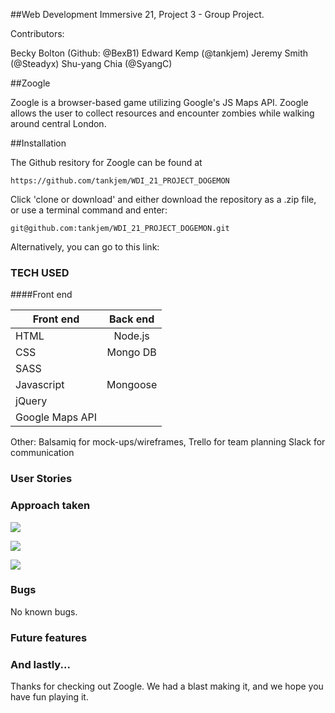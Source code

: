 ##Web Development Immersive 21, Project 3 - Group Project.

Contributors:

Becky Bolton (Github: @BexB1)
Edward Kemp (@tankjem)
Jeremy Smith (@Steadyx)
Shu-yang Chia (@SyangC)

##Zoogle

Zoogle is a browser-based game utilizing Google's JS Maps API. Zoogle allows the user to collect resources and encounter zombies while walking around central London.

##Installation

The Github resitory for Zoogle can be found at

`https://github.com/tankjem/WDI_21_PROJECT_DOGEMON`

Click 'clone or download' and either download the repository as a .zip file, or use a terminal command and enter:

`git@github.com:tankjem/WDI_21_PROJECT_DOGEMON.git`

Alternatively, you can go to this link: 



### TECH USED ###

####Front end



| Front end        | Back end           |
| ------------- |:-------------:| 
| HTML      | Node.js
| CSS     | Mongo DB
| SASS |       | Express.js
| Javascript | Mongoose
| jQuery
| Google Maps API |

Other: 
Balsamiq for mock-ups/wireframes, 
Trello for team planning
Slack for communication


### User Stories 

### Approach taken

![](http://i13.photobucket.com/albums/a296/BexB/Screen%20Shot%202016-08-24%20at%2012.47.54.png)

![](http://i13.photobucket.com/albums/a296/BexB/Screen%20Shot%202016-08-24%20at%2012.48.04.png)

![](http://i13.photobucket.com/albums/a296/BexB/Screen%20Shot%202016-08-24%20at%2012.48.23.png)


### Bugs

No known bugs.

### Future features


### And lastly...

Thanks for checking out Zoogle. We had a blast making it, and we hope you have fun playing it.
